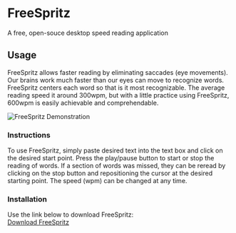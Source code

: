 # FreeSpritz

A free, open-souce desktop speed reading application


## Usage
FreeSpritz allows faster reading by eliminating saccades (eye movements). Our brains work much faster than our eyes can move to recognize words. FreeSpritz centers each word so that is it most recognizable. The average reading speed it around 300wpm, but with a little practice using FreeSpritz, 600wpm is easily achievable and comprehendable.

![FreeSpritz Demonstration](http://lugservo.no-ip.biz/download/freespritz.gif "FreeSpritz Demonstration")

### Instructions
To use FreeSpritz, simply paste desired text into the text box and click on the desired start point. Press the play/pause button to start or stop the reading of words. If a section of words was missed, they can be reread by clicking on the stop button and repositioning the cursor at the desired starting point. The speed (wpm) can be changed at any time.

### Installation
Use the link below to download FreeSpritz:  
[Download FreeSpritz](https://github.com/Lugtech/FreeSpritz/releases/)
